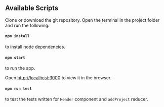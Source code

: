 ## Available Scripts

Clone or download the git repository. Open the terminal in the project folder and run the following:

#### `npm install`

to install node dependencies.

#### `npm start`

to run the app.

Open [http://localhost:3000](http://localhost:3000) to view it in the browser.

#### `npm run test`

to test the tests written for `Header` component and `addProject` reducer.

